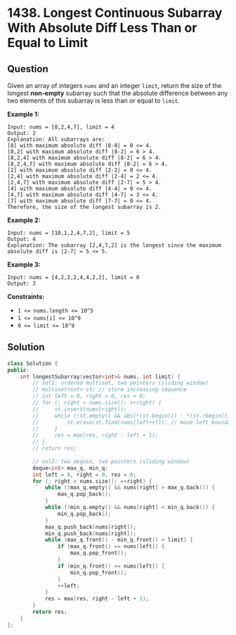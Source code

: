 # 1438. Longest Continuous Subarray With Absolute Diff Less Than or Equal to Limit

## Question

Given an array of integers `nums` and an integer `limit`, return the size of the longest **non-empty** subarray such that the absolute difference between any two elements of this subarray is less than or equal to `limit`_._

**Example 1:**

```text
Input: nums = [8,2,4,7], limit = 4
Output: 2 
Explanation: All subarrays are: 
[8] with maximum absolute diff |8-8| = 0 <= 4.
[8,2] with maximum absolute diff |8-2| = 6 > 4. 
[8,2,4] with maximum absolute diff |8-2| = 6 > 4.
[8,2,4,7] with maximum absolute diff |8-2| = 6 > 4.
[2] with maximum absolute diff |2-2| = 0 <= 4.
[2,4] with maximum absolute diff |2-4| = 2 <= 4.
[2,4,7] with maximum absolute diff |2-7| = 5 > 4.
[4] with maximum absolute diff |4-4| = 0 <= 4.
[4,7] with maximum absolute diff |4-7| = 3 <= 4.
[7] with maximum absolute diff |7-7| = 0 <= 4. 
Therefore, the size of the longest subarray is 2.
```

**Example 2:**

```text
Input: nums = [10,1,2,4,7,2], limit = 5
Output: 4 
Explanation: The subarray [2,4,7,2] is the longest since the maximum absolute diff is |2-7| = 5 <= 5.
```

**Example 3:**

```text
Input: nums = [4,2,2,2,4,4,2,2], limit = 0
Output: 3
```

**Constraints:**

* `1 <= nums.length <= 10^5`
* `1 <= nums[i] <= 10^9`
* `0 <= limit <= 10^9`

## Solution

```cpp
class Solution {
public:
    int longestSubarray(vector<int>& nums, int limit) {
        // sol1: ordered multiset, two pointers (sliding window)
        // multiset<int> st; // store increasing sequence
        // int left = 0, right = 0, res = 0;
        // for (; right < nums.size(); ++right) {
        //     st.insert(nums[right]);
        //     while (!st.empty() && abs(*(st.begin()) - *(st.rbegin())) > limit) {
        //         st.erase(st.find(nums[left++])); // move left boundary (only erase oen element)
        //     }
        //     res = max(res, right - left + 1);
        // }
        // return res;
        
        // sol2: two deques, two pointers (sliding window)
        deque<int> max_q, min_q;
        int left = 0, right = 0, res = 0;
        for (; right < nums.size(); ++right) {
            while (!max_q.empty() && nums[right] > max_q.back()) {
                max_q.pop_back();
            }
            while (!min_q.empty() && nums[right] < min_q.back()) {
                min_q.pop_back();
            }
            max_q.push_back(nums[right]);
            min_q.push_back(nums[right]);
            while (max_q.front() - min_q.front() > limit) {
                if (max_q.front() == nums[left]) {
                    max_q.pop_front();
                }
                if (min_q.front() == nums[left]) {
                    min_q.pop_front();
                }
                ++left;
            }
            res = max(res, right - left + 1);
        }
        return res;
    }
};
```

